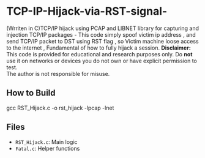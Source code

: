 # TCP-IP-Hijack-via-RST-signal-
(Wrriten in C)TCP/IP hijack using PCAP and LIBNET library for capturing and injection TCP/IP packages - This code simply spoof victim ip address , and send TCP/IP packet to DST using RST flag , so Victim machine loose access to the internet , Fundamental of how to fully hijack a session.
**Disclaimer:**  
This code is provided for educational and research purposes only. Do **not** use it on networks or devices you do not own or have explicit permission to test.  
The author is not responsible for misuse.

## How to Build

gcc RST_Hijack.c -o rst_hijack -lpcap -lnet

## Files
- `RST_Hijack.c`: Main logic
- `Fatal.c`: Helper functions



